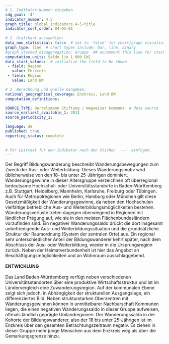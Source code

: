 ```yaml
---
# 1. Indikator-Nummer eingeben 
sdg_goal: '4'
indicator_number: 4.5
graph_title: global_indicators.4-5-title
indicator_sort_order: 04-05-01
 
# 2. Grafikart auswaehlen: 
data_non_statistical: false  # set to 'false' for chart/graph visualization 
graph_type: line  # chart types include: bar, line, binary 
#graph_stacked_disaggregation: Gruppe  ## uncomment this line for stacked bars. eplace 'Geschlecht' with the field of aggregation. 
computation_units: Saldo [je 1.000 EW] 
data_start_values:  # initialize the field to be shown  
 - field: Region 
   value: Enzkreis
 - field: Region 
   value: Land BW

# 3. Berechnung und Quelle eingeben: 
national_geographical_coverage: Enzkreis, Land BW
computation_definitions: 

SOURCE_TYPE: Bertelsmann Stiftung / Wegweiser Kommune  # data source  
source_earliest_available_1: 2013
source_periodicity_1: 

language: de   
published: true 
reporting_status: complete
 
 
# Für Leittext für den Indikator nach den Stichen '---' einfügen. 
---
```

Der Begriff Bildungswanderung beschreibt Wanderungsbewegungen zum Zweck der Aus- oder Weiterbildung. Dieses Wanderungsmotiv wird üblicherweise von den 18- bis unter 25-Jährigen dominiert. Wanderungsgewinne in dieser Altersgruppe verzeichnen oft überregional bedeutsame Hochschul- oder Universitätsstandorte in Baden-Württemberg z.B. Stuttgart, Heidelberg, Mannheim, Karlsruhe, Freiburg oder Tübingen. Auch für Metropolregionen wie Berlin, Hamburg oder München gilt diese Gesetzmäßigkeit der Wanderungsgewinne, da neben den Hochschulen vielfältige betriebliche Aus- und Weiterbildungsmöglichkeiten bestehen. Wanderungsverluste treten dagegen überwiegend in Regionen mit ländlicher Prägung auf, wie sie in den meisten Flächenbundesländern vorzufinden sind. Ein negativer Wanderungssaldo drückt die dort insgesamt unbefriedigende Aus- und Weiterbildungssituation und die grundsätzliche Struktur der Raumordnung (System der zentralen Orte) aus. Ein regional sehr unterschiedlicher Anteil der Bildungswanderer kehrt später, nach dem Abschluss der Aus- oder Weiterbildung, wieder in die Ursprungsregion zurück. Neben der Heimatverbundenheit ist hier das Angebot an Beschäftigungsmöglichkeiten und an Wohnraum ausschlaggebend. <br>
<br>
**ENTWICKLUNG** <br>
<br>
Das Land Baden-Württemberg verfügt neben verschiedenen Universitätsstandorten über eine produktive Wirtschaftsstruktur und ist im Ländervergleich eine Zuwanderungsregion. Auf der kommunalen Ebene zeigt sich jedoch, in Abhängigkeit der strukturellen Ausgangslage, ein differenziertes Bild. Neben strukturstarken Oberzentren mit Wanderungsgewinnen können in unmittelbarer Nachbarschaft Kommunen liegen, die einen negativen Wanderungssaldo in dieser Gruppe aufweisen, oftmals ländlich geprägte Umlandregionen. Der Wanderungssaldo in der Kohorte der Bildungswanderer, also der 18 bis unter 25-Jährigen ist im Enzkreis über den gesamten Betrachtungszeitraum negativ. Es ziehen in dieser Gruppe mehr junge Menschen aus dem Enzkreis weg als über die Gemarkungsgrenze hinzu.
